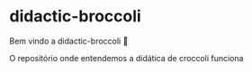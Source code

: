 # didactic-broccoli

Bem vindo a didactic-broccoli :tada:

O repositório onde entendemos a didática de croccoli funciona
